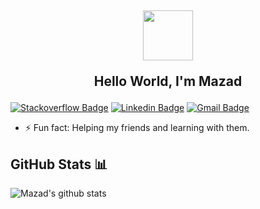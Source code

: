 ## <div style="text-align: center"> <img src="https://media.giphy.com/media/hvPVnM5DQFeLe/giphy.gif" width="80px"></br> <p> Hello World, I'm Mazad</p></div>

[![Stackoverflow Badge](https://img.shields.io/badge/-MaméAzad-f48024?style=flat-square&labelColor=f48024&logo=stackoverflow&logoColor=white&link=https://stackoverflow.com/users/7326407/aashutosh-rathi)](https://stackoverflow.com/users/12596038/mam%c3%a9?tab=profile) [![Linkedin Badge](https://img.shields.io/badge/-MaméAzad-blue?style=flat-square&logo=Linkedin&logoColor=white&link=https://www.linkedin.com/in/aashutoshrathi/)](https://www.linkedin.com/in/mam%C3%A9/) [![Gmail Badge](https://img.shields.io/badge/-mameazad.turgut@gmail.com-c14438?style=flat-square&logo=Gmail&logoColor=white&link=mailto:me@aashutosh.dev)](mailto:mameazad.turgut@gmail.com)

- ⚡ Fun fact: Helping my friends and learning with them.

## GitHub Stats 📊

![Mazad's github stats](https://github-readme-stats.vercel.app/api?username=mametur&theme=radical&show_icons=true)
